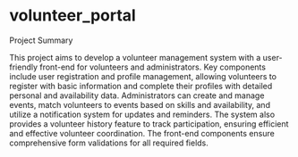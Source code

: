 # volunteer_portal
Project Summary

This project aims to develop a volunteer management system with a user-friendly front-end for volunteers and administrators. Key components include user registration and profile management, allowing volunteers to register with basic information and complete their profiles with detailed personal and availability data. Administrators can create and manage events, match volunteers to events based on skills and availability, and utilize a notification system for updates and reminders. The system also provides a volunteer history feature to track participation, ensuring efficient and effective volunteer coordination. The front-end components ensure comprehensive form validations for all required fields.
